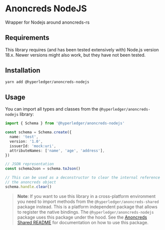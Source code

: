 # Anoncreds NodeJS

Wrapper for Nodejs around anoncreds-rs

## Requirements

This library requires (and has been tested extensively with) Node.js version 18.x. Newer versions might also work, but they have not been tested.

## Installation

```sh
yarn add @hyperledger/anoncreds-nodejs
```

## Usage

You can import all types and classes from the `@hyperledger/anoncreds-nodejs` library:

```typescript
import { Schema } from '@hyperledger/anoncreds-nodejs'

const schema = Schema.create({
  name: 'test',
  version: '1.0',
  issuerId: 'mock:uri',
  attributeNames: ['name', 'age', 'address'],
})

// JSON representation
const schemaJson = schema.toJson()

// This can be used as a deconstructor to clear the internal reference to
// the anoncreds object
schema.handle.clear()
```

> **Note**: If you want to use this library in a cross-platform environment you need to import methods from the `@hyperledger/anoncreds-shared` package instead. This is a platform independent package that allows to register the native bindings. The `@hyperledger/anoncreds-nodejs` package uses this package under the hood. See the [Anoncreds Shared README](https://github.com/hyperledger/anoncreds-rs/tree/main/wrappers/javascript/anoncreds-shared/README.md) for documentation on how to use this package.
